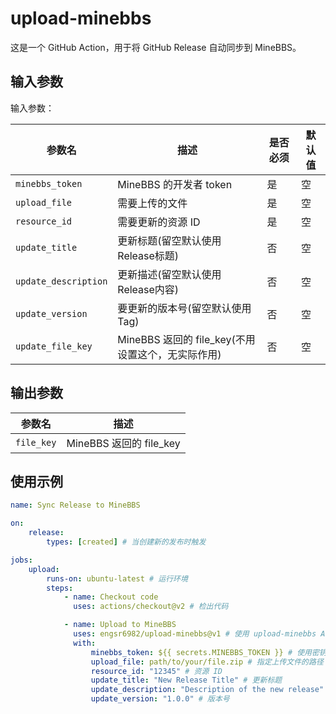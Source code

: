# upload-minebbs

这是一个 GitHub Action，用于将 GitHub Release 自动同步到 MineBBS。

## 输入参数

输入参数：

| 参数名               | 描述                                              | 是否必须 | 默认值 |
| -------------------- | ------------------------------------------------- | -------- | ------ |
| `minebbs_token`      | MineBBS 的开发者 token                            | 是       | 空     |
| `upload_file`        | 需要上传的文件                                    | 是       | 空     |
| `resource_id`        | 需要更新的资源 ID                                 | 是       | 空     |
| `update_title`       | 更新标题(留空默认使用Release标题)                 | 否       | 空     |
| `update_description` | 更新描述(留空默认使用Release内容)                 | 否       | 空     |
| `update_version`     | 要更新的版本号(留空默认使用Tag)                   | 否       | 空     |
| `update_file_key`    | MineBBS 返回的 file_key(不用设置这个，无实际作用) | 否       | 空     |

## 输出参数

| 参数名     | 描述                    |
| ---------- | ----------------------- |
| `file_key` | MineBBS 返回的 file_key |

## 使用示例

```yml
name: Sync Release to MineBBS

on:
    release:
        types: [created] # 当创建新的发布时触发

jobs:
    upload:
        runs-on: ubuntu-latest # 运行环境
        steps:
            - name: Checkout code
              uses: actions/checkout@v2 # 检出代码

            - name: Upload to MineBBS
              uses: engsr6982/upload-minebbs@v1 # 使用 upload-minebbs Action
              with:
                  minebbs_token: ${{ secrets.MINEBBS_TOKEN }} # 使用密钥
                  upload_file: path/to/your/file.zip # 指定上传文件的路径
                  resource_id: "12345" # 资源 ID
                  update_title: "New Release Title" # 更新标题
                  update_description: "Description of the new release" # 更新描述
                  update_version: "1.0.0" # 版本号
```

